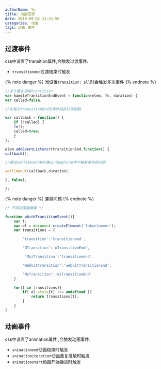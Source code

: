```yaml
---
authorName: Yu
title: 动画回调
date: 2019-09-02 13:44:56
categories: 动画
tags: 动画 事件
---
```

## 过渡事件
css中设置了transition属性,会触发过渡事件.
- `transitionend`过渡结束时触发

{% note danger %}
当设置`transition: all`时会触发多次事件
{% endnote %}
```js
//关于重复调用transition
var handleTransitionEndEvent = function(elem, fn, duration) {
var called=false;

//在每次transitionEnd的事件后执行该函数

var callback = function() {
    if (!called) {
    fn();
    called=true;
    }
};

elem.addEventListener(transitionEnd,function() {
callback();

//通过setTimeout来补救windowphone中不触发事件的问题

setTimeout(callback,duration);

}, false);

};
```
<!-- more -->
{% note danger %}
兼容问题
{% endnote %}
```js
/* 不同浏览器兼容 */

function whichTransitionEvent(){
    var t;
    var el = document.createElement('fakeelement');
    var transitions = {

        'transition':'transitionend',

        'OTransition':'oTransitionEnd',

         'MozTransition':'transitionend',

        'WebkitTransition':'webkitTransitionEnd',

        'MsTransition':'msTransitionEnd'
    }

    for(t in transitions){
        if( el.style[t] !== undefined ){
            return transitions[t];
        }
    }
}
```

## 动画事件
css中设置了animation属性 ,会触发动画事件.
- `animationend`动画结束时触发
- `animationiteration`动画重复播放时触发
- `animationstart`动画开始播放时触发
